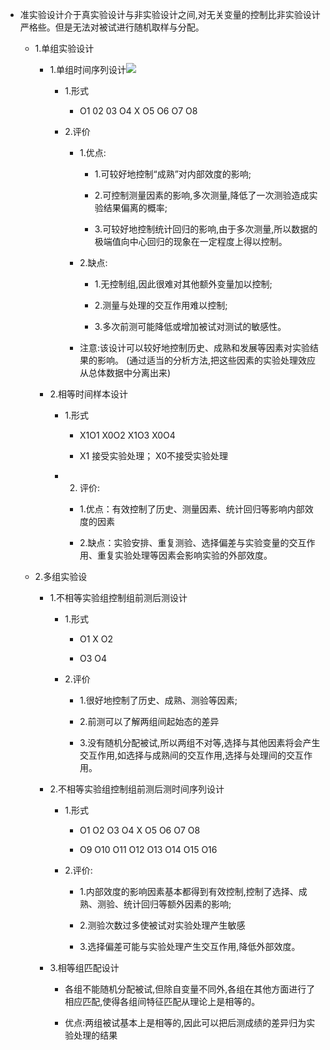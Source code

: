 - 准实验设计介于真实验设计与非实验设计之间,对无关变量的控制比非实验设计严格些。但是无法对被试进行随机取样与分配。
	- 1.单组实验设计
		
		- 1.单组时间序列设计![](https://api2.mubu.com/v3/document_image/d91e5fab-c616-4831-a665-d1416466c153-3785873.jpg)
			
			- 1.形式
				- O1 02 03 O4 X O5 O6 O7 O8
					
			
			- 2.评价
				
				- 1.优点:
					
					- 1.可较好地控制“成熟”对内部效度的影响;
						
					
					- 2.可控制测量因素的影响,多次测量,降低了一次测验造成实验结果偏离的概率;
						
					
					- 3.可较好地控制统计回归的影响,由于多次测量,所以数据的极端值向中心回归的现象在一定程度上得以控制。
						
				
				- 2.缺点:
					
					- 1.无控制组,因此很难对其他额外变量加以控制;
						
					
					- 2.测量与处理的交互作用难以控制;
						
					
					- 3.多次前测可能降低或增加被试对测试的敏感性。
						
				
				- 注意:该设计可以较好地控制历史、成熟和发展等因素对实验结果的影响。 (通过适当的分析方法,把这些因素的实验处理效应从总体数据中分离出来)
					
		
		- 2.相等时间样本设计
			
			- 1.形式
				
				- X1O1 X0O2 X1O3 X0O4
					
				
				- X1 接受实验处理； X0不接受实验处理
					
			
			- 2. 评价:
				
				- 1.优点：有效控制了历史、测量因素、统计回归等影响内部效度的因素
					
				
				- 2.缺点：实验安排、重复测验、选择偏差与实验变量的交互作用、重复实验处理等因素会影响实验的外部效度。
	- 2.多组实验设
		
		- 1.不相等实验组控制组前测后测设计
			
			- 1.形式
				
				- O1 X O2
					
				
				- O3 O4
					
			
			- 2.评价
				
				- 1.很好地控制了历史、成熟、测验等因素;
					
				
				- 2.前测可以了解两组间起始态的差异
					
				
				- 3.没有随机分配被试,所以两组不对等,选择与其他因素将会产生交互作用,如选择与成熟间的交互作用,选择与处理间的交互作用。
					
		
		- 2.不相等实验组控制组前测后测时间序列设计
			
			- 1.形式
				
				- O1 O2 O3 O4 X O5 O6 O7 O8
					
				
				- O9 O10 O11 O12 O13 O14 O15 O16
					
			
			- 2.评价:
				
				- 1.内部效度的影响因素基本都得到有效控制,控制了选择、成熟、测验、统计回归等额外因素的影响;
					
				
				- 2.测验次数过多使被试对实验处理产生敏感
					
				
				- 3.选择偏差可能与实验处理产生交互作用,降低外部效度。
					
		
		- 3.相等组匹配设计
			
			- 各组不能随机分配被试,但除自变量不同外,各组在其他方面进行了相应匹配,使得各组间特征匹配从理论上是相等的。
				
			
			- 优点:两组被试基本上是相等的,因此可以把后测成绩的差异归为实验处理的结果